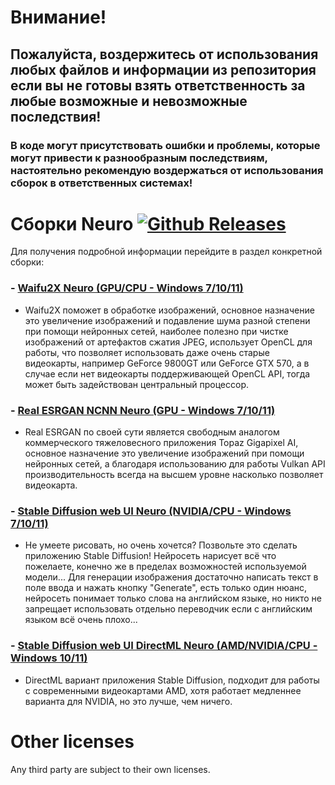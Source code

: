 # Внимание!
## Пожалуйста, воздержитесь от использования любых файлов и информации из репозитория если вы не готовы взять ответственность за любые возможные и невозможные последствия!
### В коде могут присутствовать ошибки и проблемы, которые могут привести к разнообразным последствиям, настоятельно рекомендую воздержаться от использования сборок в ответственных системах!
# Сборки Neuro [![Github Releases](https://img.shields.io/github/downloads/Shedou/Neuro/total.svg)](https://github.com/Shedou/Neuro/releases)
Для получения подробной информации перейдите в раздел конкретной сборки:
### - [Waifu2X Neuro (GPU/CPU - Windows 7/10/11)](https://github.com/Shedou/Neuro/tree/main/Waifu2X%20Neuro)
- Waifu2X поможет в обработке изображений, основное назначение это увеличение изображений и подавление шума разной степени при помощи нейронных сетей, наиболее полезно при чистке изображений от артефактов сжатия JPEG, использует OpenCL для работы, что позволяет использовать даже очень старые видеокарты, например GeForce 9800GT или GeForce GTX 570, а в случае если нет видеокарты поддерживающей OpenCL API, тогда может быть задействован центральный процессор.
### - [Real ESRGAN NCNN Neuro (GPU - Windows 7/10/11)](https://github.com/Shedou/Neuro/tree/main/Real%20ESRGAN%20NCNN%20Neuro)
- Real ESRGAN по своей сути является свободным аналогом коммерческого тяжеловесного приложения Topaz Gigapixel AI, основное назначение это увеличение изображений при помощи нейронных сетей, а благодаря использованию для работы Vulkan API производительность всегда на высшем уровне насколько позволяет видеокарта.
### - [Stable Diffusion web UI Neuro (NVIDIA/CPU - Windows 7/10/11)](https://github.com/Shedou/Neuro/tree/main/SD_WEBUI_Neuro_v1)
- Не умеете рисовать, но очень хочется? Позвольте это сделать приложению Stable Diffusion! Нейросеть нарисует всё что пожелаете, конечно же в пределах возможностей используемой модели... Для генерации изображения достаточно написать текст в поле ввода и нажать кнопку "Generate", есть только один нюанс, нейросеть понимает только слова на английском языке, но никто не запрещает использовать отдельно переводчик если с английским языком всё очень плохо...
### - [Stable Diffusion web UI DirectML Neuro (AMD/NVIDIA/CPU - Windows 10/11)](https://github.com/Shedou/Neuro/tree/main/SD_WEBUI_DML_Neuro_v1)
- DirectML вариант приложения Stable Diffusion, подходит для работы с современными видеокартами AMD, хотя работает медленнее варианта для NVIDIA, но это лучше, чем ничего.
# Other licenses
Any third party are subject to their own licenses.
